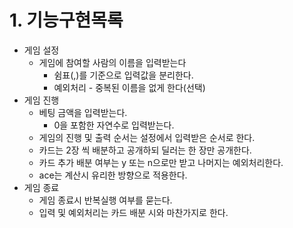 # 1. 기능구현목록
- 게임 설정
	- 게임에 참여할 사람의 이름을 입력받는다
		- 쉼표(,)를 기준으로 입력값을 분리한다. 
		- 예외처리 - 중복된 이름을 없게 한다(선택)
- 게임 진행
	- 베팅 금액을 입력받는다. 
		- 0을 포함한 자연수로 입력받는다.
	- 게임의 진행 및 출력 순서는 설정에서 입력받은 순서로 한다. 
	- 카드는 2장 씩 배분하고 공개하되 딜러는 한 장만 공개한다.
	- 카드 추가 배분 여부는 y 또는 n으로만 받고 나머지는 예외처리한다. 
	- ace는 계산시 유리한 방향으로 적용한다. 
- 게임 종료 
	- 게임 종료시 반복실행 여부를 묻는다. 
	- 입력 및 예외처리는 카드 배분 시와 마찬가지로 한다.